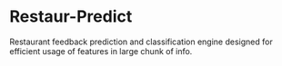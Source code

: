 # Restaur-Predict
Restaurant feedback prediction and classification engine designed for efficient usage of features in large chunk of info.
